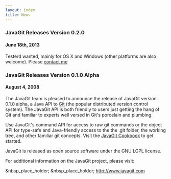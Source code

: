 ```yaml
---
layout: index
title: News
---
```


### JavaGit Releases Version 0.2.0

#### June 18th, 2013

Testerd wanted, mainly for OS X and Windows (other platforms are also welcome).
Please [contact me](https://github.com/bit-man) 

### JavaGit Releases Version 0.1.0 Alpha

#### August 4, 2008

The JavaGit team is pleased to announce the release of JavaGit version 0.1.0
alpha, a Java API to [Git](http://git.or.cz) (the popular distributed version
control system). The JavaGit API is both friendly to users just getting the
hang of Git and familiar to experts well versed in Git's porcelain and
plumbing.

Use JavaGit's command API for access to raw git commands or the object API for
type-safe and Java-friendly access to the the .git folder, the working tree,
and other familiar git concepts. Visit the [JavaGit Cookbook](cookbook.html) to
get started.

JavaGit is released as open source software under the GNU LGPL license.

For additional information on the JavaGit project, please visit:

&nbsp_place_holder; &nbsp_place_holder; http://www.javagit.com

